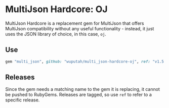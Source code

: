 # MultiJson Hardcore: OJ

MultiJson Hardcore is a replacement gem for MultiJson that offers
MultiJson compatibility without any useful functionality - instead, it
just uses the JSON library of choice, in this case, `oj`.

## Use

```ruby
gem "multi_json", github: "wuputah/multi_json-hardcore-oj", ref: "v1.5.1"
```

## Releases

Since the gem needs a matching name to the gem it is replacing, it
cannot be pushed to RubyGems. Releases are tagged, so use `ref` to refer
to a specific release.

